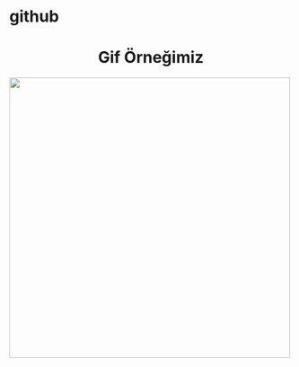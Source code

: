 # github
<h1 align="center">Gif Örneğimiz</h1>
<p><img align="left" src="https://github.com/UgurArii/github/blob/main/gifOrnek.gif" width="500" height="500"/></p>
